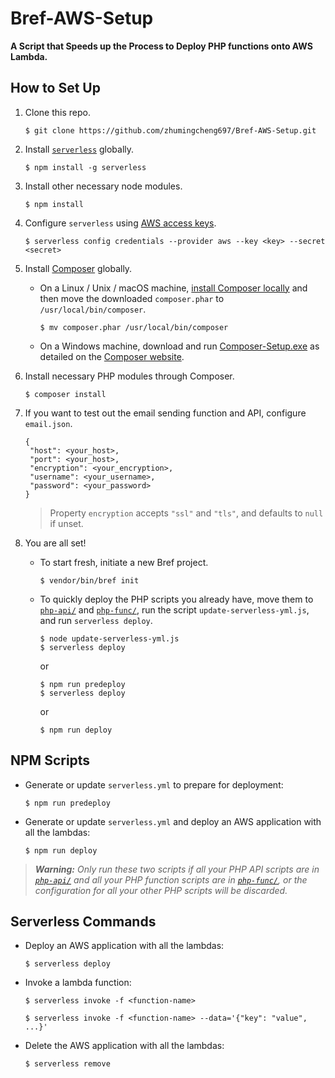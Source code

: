 # Bref-AWS-Setup

**A Script that Speeds up the Process to Deploy PHP functions onto AWS Lambda.**

## How to Set Up

1. Clone this repo.
   ```
   $ git clone https://github.com/zhumingcheng697/Bref-AWS-Setup.git
    ```
   
2. Install [`serverless`](https://serverless.com/) globally.
    ```
    $ npm install -g serverless
    ```
  
3. Install other necessary node modules.
    ```
    $ npm install
    ```

4. Configure `serverless` using [AWS access keys](https://bref.sh/docs/installation/aws-keys.html).
    ```
    $ serverless config credentials --provider aws --key <key> --secret <secret>
    ```

5. Install [Composer](https://getcomposer.org/) globally.

    - On a Linux / Unix / macOS machine, [install Composer locally](https://getcomposer.org/download/) and then move the downloaded `composer.phar` to `/usr/local/bin/composer`.
        ```
        $ mv composer.phar /usr/local/bin/composer
        ```
   
   - On a Windows machine, download and run [Composer-Setup.exe](https://getcomposer.org/Composer-Setup.exe) as detailed on the [Composer website](https://getcomposer.org/doc/00-intro.md#using-the-installer).

6. Install necessary PHP modules through Composer.
    ```
    $ composer install
    ```
   
7. If you want to test out the email sending function and API, configure `email.json`.
    ```
   {
     "host": <your_host>,
     "port": <your_host>,
     "encryption": <your_encryption>,
     "username": <your_username>,
     "password": <your_password>
   }

   ```
   > Property `encryption` accepts `"ssl"` and `"tls"`, and defaults to `null` if unset.

8. You are all set!
    - To start fresh, initiate a new Bref project.
        ```
        $ vendor/bin/bref init
        ```
   
    - To quickly deploy the PHP scripts you already have, move them to [`php-api/`](php-api) and [`php-func/`](php-func), run the script `update-serverless-yml.js`, and run `serverless deploy`.
        ```
        $ node update-serverless-yml.js
        $ serverless deploy
        ```
        or
        ```
        $ npm run predeploy
        $ serverless deploy
        ```
        or
        ```
        $ npm run deploy
        ```

## NPM Scripts

- Generate or update `serverless.yml` to prepare for deployment:
    ```
    $ npm run predeploy
    ```

- Generate or update `serverless.yml` and deploy an AWS application with all the lambdas:
    ```
    $ npm run deploy
    ```
 
 > _**Warning:** Only run these two scripts if all your PHP API scripts are in [`php-api/`](php-api) and all your PHP function scripts are in [`php-func/`](php-func), or the configuration for all your other PHP scripts will be discarded._

## Serverless Commands

- Deploy an AWS application with all the lambdas:
    ```
    $ serverless deploy
    ```

- Invoke a lambda function:

    ```
    $ serverless invoke -f <function-name>
    
    $ serverless invoke -f <function-name> --data='{"key": "value", ...}'
    ```

- Delete the AWS application with all the lambdas:
    ```
    $ serverless remove
    ```